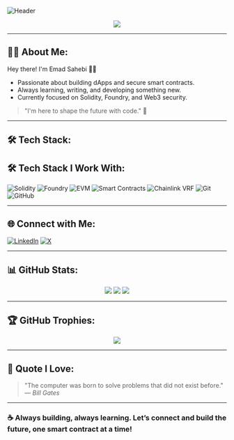 ![Header](https://capsule-render.vercel.app/api?type=waving&color=0:3B82F6,100:9333EA&height=250&section=header&text=Hi,%20I'm%20Emad%20Sahebi%20👋&fontSize=40&fontColor=ffffff)

<p align="center">
  <img src="https://readme-typing-svg.herokuapp.com?font=Fira+Code&weight=500&size=24&pause=1000&color=00FFC2&center=true&vCenter=true&width=435&lines=Web3+%7C+Smart+Contract+Developer;Passionate+About+Solidity+%26+Security;Always+Building+%F0%9F%9A%80"/>
</p>

---

## 👨‍💻 About Me:

Hey there! I'm Emad Sahebi 👨‍🚀

- Passionate about building dApps and secure smart contracts.
- Always learning, writing, and developing something new.
- Currently focused on Solidity, Foundry, and Web3 security.

> "I'm here to shape the future with code." 🚀

---

## 🛠️ Tech Stack:

## 🛠️ Tech Stack I Work With:

![Solidity](https://img.shields.io/badge/Solidity-363636?style=for-the-badge&logo=solidity&logoColor=white)
![Foundry](https://img.shields.io/badge/Foundry-FF4154?style=for-the-badge)
![EVM](https://img.shields.io/badge/EVM-FF9900?style=for-the-badge)
![Smart Contracts](https://img.shields.io/badge/Smart%20Contracts-6E40C9?style=for-the-badge)
![Chainlink VRF](https://img.shields.io/badge/Chainlink%20VRF-375BD2?style=for-the-badge&logo=chainlink&logoColor=white)
![Git](https://img.shields.io/badge/Git-F05032?style=for-the-badge&logo=git&logoColor=white)
![GitHub](https://img.shields.io/badge/GitHub-181717?style=for-the-badge&logo=github&logoColor=white)

---

## 🌐 Connect with Me:

[![LinkedIn](https://img.shields.io/badge/LinkedIn-0A66C2?style=for-the-badge&logo=linkedin&logoColor=white)](https://www.linkedin.com/in/emad-sahebi)
[![X](https://img.shields.io/badge/X-000000?style=for-the-badge&logo=x&logoColor=white)](https://x.com/EmadSahebiXYZ)

---

## 📊 GitHub Stats:

<p align="center">
  <img src="https://github-readme-stats.vercel.app/api?username=EmadXYZ&show_icons=true&theme=radical"/>
  <img src="https://streak-stats.demolab.com?user=EmadXYZ&theme=radical&date_format=M%20j%5B%2C%20Y%5D"/>
  <img src="https://github-readme-stats.vercel.app/api/top-langs/?username=EmadXYZ&layout=compact&theme=radical"/>
</p>

---

## 🏆 GitHub Trophies:

<p align="center">
  <img src="https://github-profile-trophy.vercel.app/?username=EmadXYZ&theme=algolia&no-bg=true&margin-w=10" />
</p>

---

## 💬 Quote I Love:

> "The computer was born to solve problems that did not exist before." — *Bill Gates*

---

### ☕ Always building, always learning. Let’s connect and build the future, one smart contract at a time!
